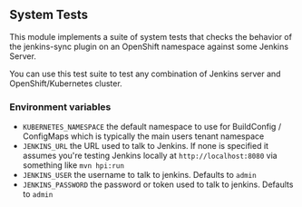 ## System Tests

This module implements a suite of system tests that checks the behavior of the jenkins-sync plugin on an OpenShift namespace against some Jenkins Server.

You can use this test suite to test any combination of Jenkins server and OpenShift/Kubernetes cluster.

### Environment variables

* `KUBERNETES_NAMESPACE` the default namespace to use for BuildConfig / ConfigMaps which is typically the main users tenant namespace
* `JENKINS_URL` the URL used to talk to Jenkins. If none is specified it assumes you're testing Jenkins locally at `http://localhost:8080` via something like `mvn hpi:run`
* `JENKINS_USER` the username to talk to jenkins. Defaults to `admin`
* `JENKINS_PASSWORD` the password or token used to talk to jenkins. Defaults to `admin`


